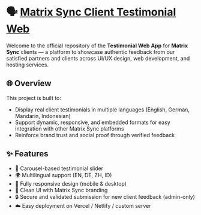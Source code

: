 # 🗣️ [Matrix Sync Client Testimonial Web](https://testy.msync.my.id)

Welcome to the official repository of the **Testimonial Web App** for **Matrix Sync** clients — a platform to showcase authentic feedback from our satisfied partners and clients across UI/UX design, web development, and hosting services.

## 🌐 Overview

This project is built to:
- Display real client testimonials in multiple languages (English, German, Mandarin, Indonesian)
- Support dynamic, responsive, and embedded formats for easy integration with other Matrix Sync platforms
- Reinforce brand trust and social proof through verified feedback

## ✨ Features

- 🔁 Carousel-based testimonial slider
- 🌍 Multilingual support (EN, DE, ZH, ID)
- 📱 Fully responsive design (mobile & desktop)
- 🎨 Clean UI with Matrix Sync branding
- 🔒 Secure and validated submission for new client feedback (admin-only)
- ☁️ Easy deployment on Vercel / Netlify / custom server
